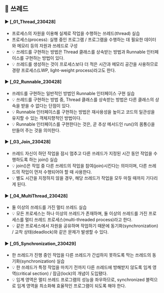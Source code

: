 ####
## 📌 쓰레드
####
#### ► [_01_Thread_230428]
- 프로세스의 자원을 이용해 실제로 작업을 수행하는 쓰레드(thread) 실습
- 프로세스(process): 실행 중인 프로그램 / 프로그램을 수행하는 데 필요한 데이터와 메모리 등의 자원과 쓰레드로 구성
- 💡 쓰레드를 구현하는 방법은 Thread 클래스를 상속받는 방법과 Runnable 인터페이스를 구현하는 방법이 있다.
- 💡 쓰레드를 생성하는 것이 프로세스보다 더 적은 시간과 메모리 공간을 사용하므로 경량 프로세스(LWP, light-weight process)라고도 한다.
####
#### ► [_02_Runnable_230428]
- 쓰레드를 구현하는 일반적인 방법인 Runnable 인터페이스 구현 실습
- 💡 쓰레드를 구현하는 방법 중, Thread 클래스를 상속받는 방법은 다른 클래스의 상속을 받을 수 없다는 단점이 있다.
- 💡 Runnable 인터페이스를 구현하는 방법은 재사용성을 높이고 코드의 일관성을 유지할 수 있는 객체지향적인 방법이다.
- 💡 Runnable 인터페이스를 구현한다는 것은, 곧 추상 메서드인 run()의 몸통{}을 만들어 주는 것을 의미한다.
####
#### ► [_03_Join_230428]
- 쓰레드 자신이 하던 작업을 잠시 멈추고 다른 쓰레드가 지정된 시간 동안 작업을 수행하도록 하는 join() 실습
- 💡 join()은 작업 중 다른 쓰레드의 작업을 참여(join)시킨다는 의미이며, 다른 쓰레드의 작업이 먼저 수행되어야 할 때 사용한다.
- 💡 별도 시간을 지정하지 않을 경우, 해당 쓰레드가 작업을 모두 마칠 때까지 기다리게 된다.
####
#### ► [_04_MultiThread_230428]
- 둘 이상의 쓰레드를 가진 멀티 쓰레드 실습
- 💡 모든 프로세스는 하나 이상의 쓰레드가 존재하며, 둘 이상의 쓰레드를 가진 프로세스를 멀티 쓰레드 프로세스(multi-threaded process)라고 한다.
- 💡 같은 프로세스에서 자원을 공유하며 작업하기 때문에 동기화(synchronization) / 교착 상태(deadlock)와 같은 문제가 발생할 수 있다.
####
#### ► [_05_Synchronization_230429]
-  한 쓰레드가 진행 중인 작업을 다른 쓰레드가 간섭하지 못하도록 막는 쓰레드의 동기화(synchronization) 실습
- 💡 한 쓰레드가 특정 작업을 마치기 전까지 다른 쓰레드에 방해받지 않도록 임계 영역(critical section) / 잠금(lock)의 개념이 도입됐다.
- 💡 임계 영역은 멀티 쓰레드 프로그램의 성능을 좌우하므로, synchronized 블럭으로 임계 영역을 최소화해 효율적인 프로그램이 되도록 해야 한다.
####
